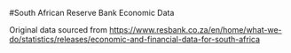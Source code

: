 #South African Reserve Bank Economic Data

Original data sourced from https://www.resbank.co.za/en/home/what-we-do/statistics/releases/economic-and-financial-data-for-south-africa



